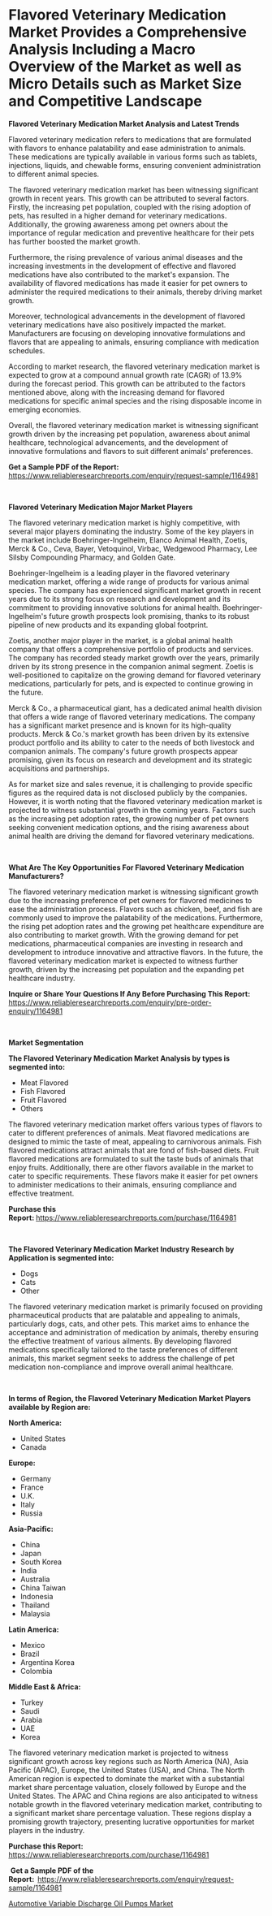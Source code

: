 <p><h1>Flavored Veterinary Medication Market Provides a Comprehensive Analysis Including a Macro Overview of the Market as well as Micro Details such as Market Size and Competitive Landscape</h1></p><p><strong>Flavored Veterinary Medication Market Analysis and Latest Trends</strong></p>
<p><p>Flavored veterinary medication refers to medications that are formulated with flavors to enhance palatability and ease administration to animals. These medications are typically available in various forms such as tablets, injections, liquids, and chewable forms, ensuring convenient administration to different animal species.</p><p>The flavored veterinary medication market has been witnessing significant growth in recent years. This growth can be attributed to several factors. Firstly, the increasing pet population, coupled with the rising adoption of pets, has resulted in a higher demand for veterinary medications. Additionally, the growing awareness among pet owners about the importance of regular medication and preventive healthcare for their pets has further boosted the market growth.</p><p>Furthermore, the rising prevalence of various animal diseases and the increasing investments in the development of effective and flavored medications have also contributed to the market's expansion. The availability of flavored medications has made it easier for pet owners to administer the required medications to their animals, thereby driving market growth.</p><p>Moreover, technological advancements in the development of flavored veterinary medications have also positively impacted the market. Manufacturers are focusing on developing innovative formulations and flavors that are appealing to animals, ensuring compliance with medication schedules.</p><p>According to market research, the flavored veterinary medication market is expected to grow at a compound annual growth rate (CAGR) of 13.9% during the forecast period. This growth can be attributed to the factors mentioned above, along with the increasing demand for flavored medications for specific animal species and the rising disposable income in emerging economies.</p><p>Overall, the flavored veterinary medication market is witnessing significant growth driven by the increasing pet population, awareness about animal healthcare, technological advancements, and the development of innovative formulations and flavors to suit different animals' preferences.</p></p>
<p><strong>Get a Sample PDF of the Report:&nbsp;</strong> <a href="https://www.reliableresearchreports.com/enquiry/request-sample/1164981">https://www.reliableresearchreports.com/enquiry/request-sample/1164981</a></p>
<p>&nbsp;</p>
<p><strong>Flavored Veterinary Medication Major Market Players</strong></p>
<p><p>The flavored veterinary medication market is highly competitive, with several major players dominating the industry. Some of the key players in the market include Boehringer-Ingelheim, Elanco Animal Health, Zoetis, Merck & Co., Ceva, Bayer, Vetoquinol, Virbac, Wedgewood Pharmacy, Lee Silsby Compounding Pharmacy, and Golden Gate.</p><p>Boehringer-Ingelheim is a leading player in the flavored veterinary medication market, offering a wide range of products for various animal species. The company has experienced significant market growth in recent years due to its strong focus on research and development and its commitment to providing innovative solutions for animal health. Boehringer-Ingelheim's future growth prospects look promising, thanks to its robust pipeline of new products and its expanding global footprint.</p><p>Zoetis, another major player in the market, is a global animal health company that offers a comprehensive portfolio of products and services. The company has recorded steady market growth over the years, primarily driven by its strong presence in the companion animal segment. Zoetis is well-positioned to capitalize on the growing demand for flavored veterinary medications, particularly for pets, and is expected to continue growing in the future.</p><p>Merck & Co., a pharmaceutical giant, has a dedicated animal health division that offers a wide range of flavored veterinary medications. The company has a significant market presence and is known for its high-quality products. Merck & Co.'s market growth has been driven by its extensive product portfolio and its ability to cater to the needs of both livestock and companion animals. The company's future growth prospects appear promising, given its focus on research and development and its strategic acquisitions and partnerships.</p><p>As for market size and sales revenue, it is challenging to provide specific figures as the required data is not disclosed publicly by the companies. However, it is worth noting that the flavored veterinary medication market is projected to witness substantial growth in the coming years. Factors such as the increasing pet adoption rates, the growing number of pet owners seeking convenient medication options, and the rising awareness about animal health are driving the demand for flavored veterinary medications.</p></p>
<p>&nbsp;</p>
<p><strong>What Are The Key Opportunities For Flavored Veterinary Medication Manufacturers?</strong></p>
<p><p>The flavored veterinary medication market is witnessing significant growth due to the increasing preference of pet owners for flavored medicines to ease the administration process. Flavors such as chicken, beef, and fish are commonly used to improve the palatability of the medications. Furthermore, the rising pet adoption rates and the growing pet healthcare expenditure are also contributing to market growth. With the growing demand for pet medications, pharmaceutical companies are investing in research and development to introduce innovative and attractive flavors. In the future, the flavored veterinary medication market is expected to witness further growth, driven by the increasing pet population and the expanding pet healthcare industry.</p></p>
<p><strong>Inquire or Share Your Questions If Any Before Purchasing This Report:</strong> <a href="https://www.reliableresearchreports.com/enquiry/pre-order-enquiry/1164981">https://www.reliableresearchreports.com/enquiry/pre-order-enquiry/1164981</a></p>
<p>&nbsp;</p>
<p><strong>Market Segmentation</strong></p>
<p><strong>The Flavored Veterinary Medication Market Analysis by types is segmented into:</strong></p>
<p><ul><li>Meat Flavored</li><li>Fish Flavored</li><li>Fruit Flavored</li><li>Others</li></ul></p>
<p><p>The flavored veterinary medication market offers various types of flavors to cater to different preferences of animals. Meat flavored medications are designed to mimic the taste of meat, appealing to carnivorous animals. Fish flavored medications attract animals that are fond of fish-based diets. Fruit flavored medications are formulated to suit the taste buds of animals that enjoy fruits. Additionally, there are other flavors available in the market to cater to specific requirements. These flavors make it easier for pet owners to administer medications to their animals, ensuring compliance and effective treatment.</p></p>
<p><strong>Purchase this Report:&nbsp;</strong><a href="https://www.reliableresearchreports.com/purchase/1164981">https://www.reliableresearchreports.com/purchase/1164981</a></p>
<p>&nbsp;</p>
<p><strong>The Flavored Veterinary Medication Market Industry Research by Application is segmented into:</strong></p>
<p><ul><li>Dogs</li><li>Cats</li><li>Other</li></ul></p>
<p><p>The flavored veterinary medication market is primarily focused on providing pharmaceutical products that are palatable and appealing to animals, particularly dogs, cats, and other pets. This market aims to enhance the acceptance and administration of medication by animals, thereby ensuring the effective treatment of various ailments. By developing flavored medications specifically tailored to the taste preferences of different animals, this market segment seeks to address the challenge of pet medication non-compliance and improve overall animal healthcare.</p></p>
<p>&nbsp;</p>
<p><strong>In terms of Region, the Flavored Veterinary Medication Market Players available by Region are:</strong></p>
<p>
    <p> <strong> North America: </strong>
        <ul>
            <li>United States</li>
            <li>Canada</li>
        </ul>
        </p> 
    <p> <strong> Europe: </strong>
        <ul>
            <li>Germany</li>
            <li>France</li>
            <li>U.K.</li>
            <li>Italy</li>
            <li>Russia</li>
        </ul>
        </p> 
    <p> <strong> Asia-Pacific: </strong>
        <ul>
            <li>China</li>
            <li>Japan</li>
            <li>South Korea</li>
            <li>India</li>
            <li>Australia</li>
            <li>China Taiwan</li>
            <li>Indonesia</li>
            <li>Thailand</li>
            <li>Malaysia</li>
        </ul>
        </p> 
    <p> <strong> Latin America: </strong>
        <ul>
            <li>Mexico</li>
            <li>Brazil</li>
            <li>Argentina Korea</li>
            <li>Colombia</li>
        </ul>
        </p> 
    <p> <strong> Middle East & Africa: </strong>
        <ul>
            <li>Turkey</li>
            <li>Saudi</li>
            <li>Arabia</li>
            <li>UAE</li>
            <li>Korea</li>
        </ul>
    </p>
    </p>
<p><p>The flavored veterinary medication market is projected to witness significant growth across key regions such as North America (NA), Asia Pacific (APAC), Europe, the United States (USA), and China. The North American region is expected to dominate the market with a substantial market share percentage valuation, closely followed by Europe and the United States. The APAC and China regions are also anticipated to witness notable growth in the flavored veterinary medication market, contributing to a significant market share percentage valuation. These regions display a promising growth trajectory, presenting lucrative opportunities for market players in the industry.</p></p>
<p><strong>Purchase this Report: </strong><a href="https://www.reliableresearchreports.com/purchase/1164981">https://www.reliableresearchreports.com/purchase/1164981</a></p>
<p>&nbsp;<strong>Get a Sample PDF of the Report:&nbsp;&nbsp;</strong><a href="https://www.reliableresearchreports.com/enquiry/request-sample/1164981">https://www.reliableresearchreports.com/enquiry/request-sample/1164981</a></p>
<p><strong></strong></p>
<p><p><a href="https://medium.com/@shirleygreene26/automotive-variable-discharge-oil-pumps-market-research-report-its-history-and-forecast-2024-to-d65aac505d65">Automotive Variable Discharge Oil Pumps Market</a></p></p>